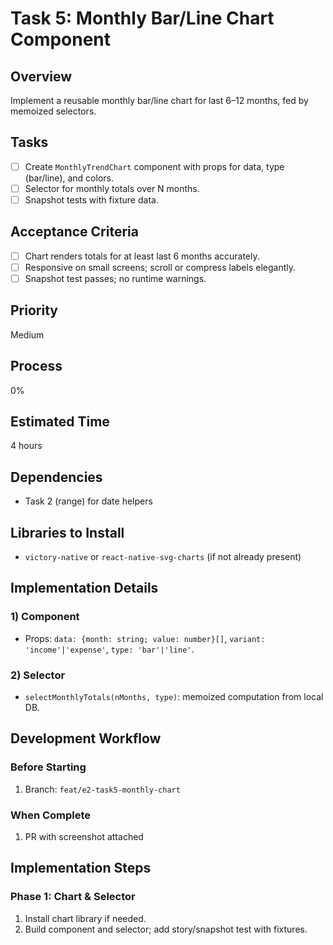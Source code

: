 # Task 5: Monthly Bar/Line Chart Component

## Overview

Implement a reusable monthly bar/line chart for last 6–12 months, fed by memoized selectors.

## Tasks

- [ ] Create `MonthlyTrendChart` component with props for data, type (bar/line), and colors.
- [ ] Selector for monthly totals over N months.
- [ ] Snapshot tests with fixture data.

## Acceptance Criteria

- [ ] Chart renders totals for at least last 6 months accurately.
- [ ] Responsive on small screens; scroll or compress labels elegantly.
- [ ] Snapshot test passes; no runtime warnings.

## Priority

Medium

## Process

0%

## Estimated Time

4 hours

## Dependencies

- Task 2 (range) for date helpers

## Libraries to Install

- `victory-native` or `react-native-svg-charts` (if not already present)

## Implementation Details

### 1) Component

- Props: `data: {month: string; value: number}[]`, `variant: 'income'|'expense'`, `type: 'bar'|'line'`.

### 2) Selector

- `selectMonthlyTotals(nMonths, type)`: memoized computation from local DB.

## Development Workflow

### Before Starting
1. Branch: `feat/e2-task5-monthly-chart`

### When Complete
1. PR with screenshot attached

## Implementation Steps

### Phase 1: Chart & Selector
1. Install chart library if needed.
2. Build component and selector; add story/snapshot test with fixtures.
